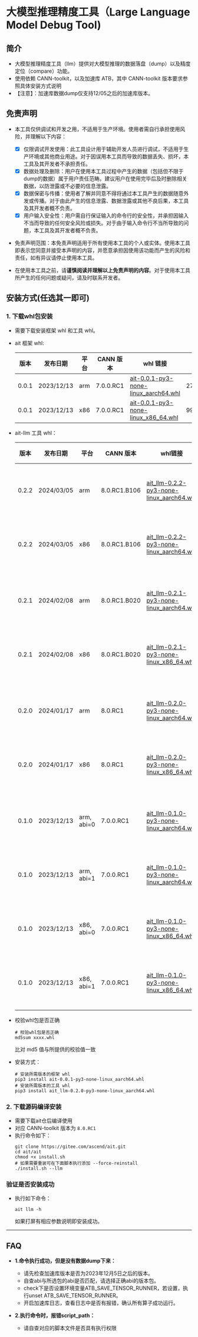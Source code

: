 # 大模型推理精度工具（Large Language Model Debug Tool)

## 简介

- 大模型推理精度工具（llm）提供对大模型推理的数据落盘（dump）以及精度定位（compare）功能。
- 使用依赖 CANN-toolkit，以及加速库 ATB，其中 CANN-toolkit 版本要求参照具体安装方式说明
- 【注意】：加速库数据dump仅支持12/05之后的加速库版本。

## 免责声明

- 本工具仅供调试和开发之用，不适用于生产环境。使用者需自行承担使用风险，并理解以下内容：

  - [X] 仅限调试开发使用：此工具设计用于辅助开发人员进行调试，不适用于生产环境或其他商业用途。对于因误用本工具而导致的数据丢失、损坏，本工具及其开发者不承担责任。
  - [X] 数据处理及删除：用户在使用本工具过程中产生的数据（包括但不限于dump的数据）属于用户责任范畴。建议用户在使用完毕后及时删除相关数据，以防泄露或不必要的信息泄露。
  - [X] 数据保密与传播：使用者了解并同意不得将通过本工具产生的数据随意外发或传播。对于由此产生的信息泄露、数据泄露或其他不良后果，本工具及其开发者概不负责。
  - [X] 用户输入安全性：用户需自行保证输入的命令行的安全性，并承担因输入不当而导致的任何安全风险或损失。对于由于输入命令行不当所导致的问题，本工具及其开发者概不负责。
- 免责声明范围：本免责声明适用于所有使用本工具的个人或实体。使用本工具即表示您同意并接受本声明的内容，并愿意承担因使用该功能而产生的风险和责任，如有异议请停止使用本工具。
- 在使用本工具之前，请**谨慎阅读并理解以上免责声明的内容**。对于使用本工具所产生的任何问题或疑问，请及时联系开发者。

## 安装方式(任选其一即可)

### 1. 下载whl包安装

- 需要下载安装框架 whl 和工具 whl。
- ait 框架 whl:

  | 版本  | 发布日期   | 平台 | CANN 版本 | whl 链接                                                                                                                                      | MD5 校验码                       |
  | ----- | ---------- | ---- | --------- | --------------------------------------------------------------------------------------------------------------------------------------------- | -------------------------------- |
  | 0.0.1 | 2023/12/13 | arm  | 7.0.0.RC1 | [ait-0.0.1-py3-none-linux_aarch64.whl](https://ais-bench.obs.cn-north-4.myhuaweicloud.com/compare/20231213/ait-0.0.1-py3-none-linux_aarch64.whl) | 271051e901bb3513c7a0edbd1e096cb2 |
  | 0.0.1 | 2023/12/13 | x86  | 7.0.0.RC1 | [ait-0.0.1-py3-none-linux_x86_64.whl](https://ais-bench.obs.cn-north-4.myhuaweicloud.com/compare/20231213/ait-0.0.1-py3-none-linux_x86_64.whl)   | 9903fa06b9ff76cba667abf0cbc4da50 |
- ait-llm 工具 whl：

  | 版本  | 发布日期   | 平台       | CANN 版本    | whl链接                                                                                                                                                    | MD5 校验码                       | 新增特性                                                                                    |
  | ----- | ---------- | ---------- | ------------ | ---------------------------------------------------------------------------------------------------------------------------------------------------------- | -------------------------------- | ------------------------------------------------------------------------------------------- |
  | 0.2.2 | 2024/03/05 | arm        | 8.0.RC1.B106 | [ait_llm-0.2.2-py3-none-linux_aarch64.whl](https://gitee.com/link?target=https%3A%2F%2Fais-bench.obs.cn-north-4.myhuaweicloud.com%2Fcompare%2F20240305%2Fait_llm-0.2.2-py3-none-linux_aarch64.whl)      | c5d058a52350b916d5fc52334d753aa4 | [llm大模型推理精度工具功能说明_v0.2.2](../../docs/llm/llm大模型推理精度工具功能说明_v0.2.2.md) |
  | 0.2.2 | 2024/03/05 | x86        | 8.0.RC1.B106 | [ait_llm-0.2.2-py3-none-linux_aarch64.whl](https://gitee.com/link?target=https%3A%2F%2Fais-bench.obs.cn-north-4.myhuaweicloud.com%2Fcompare%2F20240305%2Fait_llm-0.2.2-py3-none-linux_x86_64.whl)      | c93f70cd8e07afa77e81c1d12ee66baa | [llm大模型推理精度工具功能说明_v0.2.2](../../docs/llm/llm大模型推理精度工具功能说明_v0.2.2.md) |
  |       |            |            |              |                                                                                                                                                            |                                  |                                                                                             |
  | 0.2.1 | 2024/02/08 | arm        | 8.0.RC1.B020 | [ait_llm-0.2.1-py3-none-linux_aarch64.whl](https://ais-bench.obs.cn-north-4.myhuaweicloud.com/compare/20240208/ait_llm-0.2.1-py3-none-linux_aarch64.whl)      | 1f24783f0815dbca36e8e787a8bfcf09 | [llm大模型推理精度工具功能说明_v0.2.1](../../docs/llm/llm大模型推理精度工具功能说明_v0.2.1.md) |
  | 0.2.1 | 2024/02/08 | x86        | 8.0.RC1.B020 | [ait_llm-0.2.1-py3-none-linux_x86_64.whl](https://ais-bench.obs.cn-north-4.myhuaweicloud.com/compare/20240208/ait_llm-0.2.1-py3-none-linux_x86_64.whl)        | 679fae6a5b6ea1f4a749b9554f3e5c37 | [llm大模型推理精度工具功能说明_v0.2.1](../../docs/llm/llm大模型推理精度工具功能说明_v0.2.1.md) |
  |       |            |            |              |                                                                                                                                                            |                                  |                                                                                             |
  | 0.2.0 | 2024/01/17 | arm        | 8.0.RC1      | [ait_llm-0.2.0-py3-none-linux_aarch64.whl](https://ais-bench.obs.cn-north-4.myhuaweicloud.com/compare/20240117/ait_llm-0.2.0-py3-none-linux_aarch64.whl)      | 99b94bf7edd57b63a6e23b987d24f364 | [llm大模型推理精度工具功能说明_v0.2.0](../../docs/llm/llm大模型推理精度工具功能说明_v0.2.0.md) |
  | 0.2.0 | 2024/01/17 | x86        | 8.0.RC1      | [ait_llm-0.2.0-py3-none-linux_x86_64.whl](https://ais-bench.obs.cn-north-4.myhuaweicloud.com/compare/20240117/ait_llm-0.2.0-py3-none-linux_x86_64.whl)        | dec5757afedfea8848c5db1bfad3d76c | [llm大模型推理精度工具功能说明_v0.2.0](../../docs/llm/llm大模型推理精度工具功能说明_v0.2.0.md) |
  |       |            |            |              |                                                                                                                                                            |                                  |                                                                                             |
  | 0.1.0 | 2023/12/13 | arm, abi=0 | 7.0.0.RC1    | [ait_llm-0.1.0-py3-none-linux_aarch64.whl](https://ais-bench.obs.cn-north-4.myhuaweicloud.com/compare/20231226/ABI0/ait_llm-0.1.0-py3-none-linux_aarch64.whl) | 48215f3ce18881f60beab6fad88ce30a | [llm大模型推理精度工具功能说明_v0.1.0](../../docs/llm/llm大模型推理精度工具功能说明_v0.1.0.md) |
  | 0.1.0 | 2023/12/13 | arm, abi=1 | 7.0.0.RC1    | [ait_llm-0.1.0-py3-none-linux_aarch64.whl](https://ais-bench.obs.cn-north-4.myhuaweicloud.com/compare/20231226/ABI1/ait_llm-0.1.0-py3-none-linux_aarch64.whl) | b96e8e7e4786f1abcbec1458ca3ede5d | [llm大模型推理精度工具功能说明_v0.1.0](../../docs/llm/llm大模型推理精度工具功能说明_v0.1.0.md) |
  | 0.1.0 | 2023/12/13 | x86, abi=0 | 7.0.0.RC1    | [ait_llm-0.1.0-py3-none-linux_x86_64.whl](https://ais-bench.obs.cn-north-4.myhuaweicloud.com/compare/20231226/ABI0/ait_llm-0.1.0-py3-none-linux_x86_64.whl)   | c605e9d50891632a09b21e90403b5b96 | [llm大模型推理精度工具功能说明_v0.1.0](../../docs/llm/llm大模型推理精度工具功能说明_v0.1.0.md) |
  | 0.1.0 | 2023/12/13 | x86, abi=1 | 7.0.0.RC1    | [ait_llm-0.1.0-py3-none-linux_x86_64.whl](https://ais-bench.obs.cn-north-4.myhuaweicloud.com/compare/20231226/ABI1/ait_llm-0.1.0-py3-none-linux_x86_64.whl)   | ea88611dc4358f51a47f7659a36d5a48 | [llm大模型推理精度工具功能说明_v0.1.0](../../docs/llm/llm大模型推理精度工具功能说明_v0.1.0.md) |
- 校验whl包是否正确

  ```
  # 校验whl包是否正确
  md5sum xxxx.whl
  ```

  比对 md5 值与所提供的校验值一致
- 安装方式：

  ```
  # 安装所需版本的框架 whl
  pip3 install ait-0.0.1-py3-none-linux_aarch64.whl
  # 安装所需版本的工具 whl
  pip3 install ait_llm-0.2.0-py3-none-linux_aarch64.whl
  ```

### 2. 下载源码编译安装

- 需要下载ait仓后编译使用
- 对应 CANN-toolkit 版本为 `8.0.RC1`
- 执行命令如下：
  ```
  git clone https://gitee.com/ascend/ait.git
  cd ait/ait
  chmod +x install.sh
  # 如果需要重装可在下面脚本执行添加 --force-reinstall
  ./install.sh --llm
  ```

### 验证是否安装成功

- 执行如下命令：

  ```
  ait llm -h
  ```

  如果打屏有相应参数说明即安装成功。

---

## FAQ

- **1.命令执行成功，但是没有数据dump下来：**

  - 请先检查加速库版本是否为2023年12月5日之后的版本。
  - 自查abi与所选包的abi是否匹配，请选择正确abi的版本包。
  - check下是否设置环境变量ATB_SAVE_TENSOR_RUNNER，若设置，执行unset ATB_SAVE_TENSOR_RUNNER。
  - 开启加速库日志，查看日志中是否有报错，确认所有算子成功运行。
- **2.执行命令时，报错script_path：**

  - 请自查对应的脚本文件是否具有执行权限
